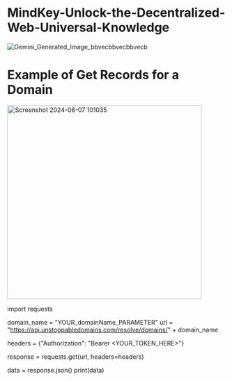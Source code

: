 # MindKey-Unlock-the-Decentralized-Web-Universal-Knowledge

![Gemini_Generated_Image_bbvecbbvecbbvecb](https://github.com/MiChaelinzo/MindKey-Unlock-the-Decentralized-Web-Universal-Knowledge/assets/68110223/31a14aa6-7484-4a84-96a3-5ff2802da72e)


# Example of Get Records for a Domain

<img width="446" alt="Screenshot 2024-06-07 101035" src="https://github.com/MiChaelinzo/MindKey-Unlock-the-Decentralized-Web-Universal-Knowledge/assets/68110223/f5c57af0-5260-4320-a231-e161fa508677">

import requests

domain_name = "YOUR_domainName_PARAMETER"
url = "https://api.unstoppabledomains.com/resolve/domains/" + domain_name

headers = {"Authorization": "Bearer <YOUR_TOKEN_HERE>"}

response = requests.get(url, headers=headers)

data = response.json()
print(data)

